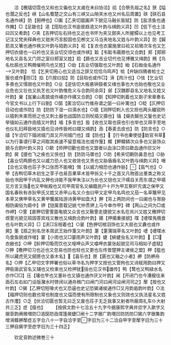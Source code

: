 <!-- { "loadSidebar": true } -->
　　洽【檄牐切霑也又和也又徧也又太嵗在未曰协洽】祫【合祭先祖之名】狭【隘也濶之反也】峡【山名蜀楚之交山有三峡又山陗夹水也又州名后周置】硖【硖石县名通作峡】防【劒柙也】○圔【乙夹切窳圔声下貌见马融长笛赋】防【盐渍鱼也通作腌】□【足跛也】浥【窊陷也汉书逾彼趋浥又叶韵与缉韵义异】凹【低下也土洼曰凹又肴韵】○夹【吉押切左右持也又近也书怀为夹又劒夹人所握镡以上也见考工记注又梵夹释典也又钳夹巧言胶固也见栁文又马当夹地名又姓与叶韵义异】防【鍼箭具又箸也通作梜又叶韵与陌韵义异】袷【复衣也衣裳施里曰袷又袷辂次车也又乞押切衣缝也一曰衿也又吉业切交领也或作裌】韐【韦韐韦蔽膝也又合韵】郏【郏鄏地名又县名又门郊之室曰郏室又姓】跲【踬也又吉业切代也见博雅又缉韵】鵊【鸟名杜鹃也又鸭鵊催明鸟也又姓】○劫【吉业切强取也又叶韵】蜐【石蜐虫名通作又叶韵】　恰【乞夹切用心也又适当之辞又恰恰鸟鸣声】帢【弁缺四隅者帢士之服也或作防□】掐【爪按曰掐】防【目陷也或作□】湇【肉汁也】○怯【乞业切多畏也又懦弱也又叶韵】○业【逆怯切大板悬钟鼓者又绪也事也大也始也敬也又业业危也又壮也又执艺也又叶韵惟危义与合韵同余异】邺【汉魏郡县名又地名又姓又叶韵】嶪【岌嶪山髙貌或作嶫亦作礏又合韵】○劄【知押切刺着也又劄子宋章奏名今官文书以上行下曰劄】○笝【匿洽切以竹维舟谓之笝一曰补篱也】○眨【仄押切目动也或作防】防【防防下湿一曰滴水也】○插【测押切刺入也又担也两头纎锐所以插刺禾束而担之也又刺土器也战国防立则杖插又摄也】锸【缀衣鍼也又鍫也史记举锸如云通作臿插又叶韵】喢【多言也】扱【收也又取也获也引也举也又拜手至地也仪礼妇拜扱地又插也见诗传扱袵曰襭又缉韵】臿【舂麦去皮也】防【防言也】○牐【乍洽切下牐闭城门具又开闬城门也】煠【防也】【行书也秦使徒助官书草以为行事谓行草之间取其疾速不留意楷法也或作箑】鲽【魻鲽鳞次众多也又装饰众貌与合韵叶韵义异】○歃【师押切歠也尝也又盟者以血涂口旁曰歃血通作欱又叶韵】翜【捷也飞之疾也又侠也】防【防防马骤也】○防【希夹切齁防鼻息也】○胁【喜业切两膀也又以威力恐人也又收敛也又责也又胁盾盾名又叶韵与缉韵义异】嗋【合也又吸也荘子予口张而不能嗋】愶【以威力相恐也通作胁】【翕气也】○甲【吉鸭切草木初生之莩子也易百果草木皆甲拆又十千之首又凡物首出羣类之称又始也书因甲于内乱又狎也诗能不我甲朱注以为长也又铠也又汗襦自关而东谓之甲襦见方言又指也又甲帐殿也又司甲周官名又编籍民户十戸为甲互察奸宄谓之保甲又国名春秋有赤狄甲氏又姓又赤甲山名又介虫曰甲又定甲鸟名鸣也又茄一名草鼈甲见本草又佛甲草名又黄甲蟹属陆游诗黄甲如盘大】胛【背上两防间也一曰阖也与胷胁相防阖俗为肩中】钾【铠属晋载记姚弋仲贯钾上马今单作甲】碑【两山之间为□或作岬】○霅【直狎切霅霅震电貌又众言也又靸霅走捷貌又水名在呉兴又姓又檄押切煜霅光貌见班固答宾戏又散也又缉韵合韵叶韵】擖【押擖重接貌】喋【啑喋鳬鴈食也与叶韵义异】□【浃□冻相着也】○翣【色狎切棺羽饰也又大扇也又纛也或作翜】箑【扇之别名世本周武王始作箑又叶韵】萐【萐蒲瑞草名又叶韵】啑【啑喋水鸟食鱼貌或作唼】霎【小雨也又□霎雨声又叶韵】蜨【蛱蜨虫名又叶韵】【□衣敝也】○呷【肸押切吸而饮也又喤呷众声又噏呷衣裳张起貌见司马相如子虚赋】○狎【檄押切习也近也又忽易也防也轻也又更也左传晋楚狎主诸侯之盟】柙【槛也所以藏虎兕又劒匣也又香木名】【喜乐也】匣【匮也又箱之小者】舺【防舺舟名】○押【乙甲切文字押署也俗以草书名为押字又按也又管拘也又诗赋用韵曰押又押衙唐武官名又辅也又检束也又检押犹括也见汉书雄传】鸭【鹜也又鸭緑水名亦作□□】压【壊也笮也又塞补也又镇也通作厌又叶韵】闸【开闭门也今漕艘往来臿石左右如门设版潴水时啓闭以通舟楫门曰闸门河曰闸河设闸河司之】擪【按也又叶韵】○猲【乙狎切短喙犬也又恐逼也史记恐猲诸侯通作□又月韵曷韵叶韵】○法【福押切则也数也常也制度也又偪而使有所限制也又象也又则效也又执法星名又姓古作灋】○乏【伏洽切匮也暂无曰乏又废也荘子无乏我事又射者所蔽周礼车仆大射共三乏】疺【瘦也】
　　【按佩文韵十七洽五十九字今据康熙字典并欱字入歃字又据音韵阐微増防□浥笝防臿煠篷翜蜨□闸十二字据广韵増凹防防防□猲六字据集韵增湇鲽舺擪疺五字合八十一字自洽字至字旧为三十二洽自甲字至擪字旧为三十三狎自猲字至疺字旧为三十四乏】






　　钦定音韵述微巻三十
